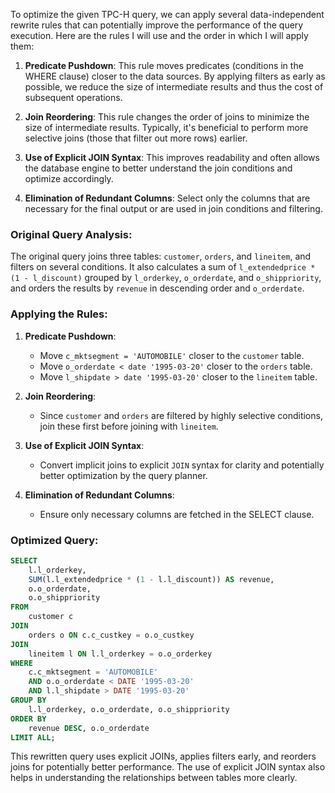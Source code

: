 To optimize the given TPC-H query, we can apply several data-independent rewrite rules that can potentially improve the performance of the query execution. Here are the rules I will use and the order in which I will apply them:

1. **Predicate Pushdown**: This rule moves predicates (conditions in the WHERE clause) closer to the data sources. By applying filters as early as possible, we reduce the size of intermediate results and thus the cost of subsequent operations.

2. **Join Reordering**: This rule changes the order of joins to minimize the size of intermediate results. Typically, it's beneficial to perform more selective joins (those that filter out more rows) earlier.

3. **Use of Explicit JOIN Syntax**: This improves readability and often allows the database engine to better understand the join conditions and optimize accordingly.

4. **Elimination of Redundant Columns**: Select only the columns that are necessary for the final output or are used in join conditions and filtering.

### Original Query Analysis:
The original query joins three tables: `customer`, `orders`, and `lineitem`, and filters on several conditions. It also calculates a sum of `l_extendedprice * (1 - l_discount)` grouped by `l_orderkey`, `o_orderdate`, and `o_shippriority`, and orders the results by `revenue` in descending order and `o_orderdate`.

### Applying the Rules:

1. **Predicate Pushdown**:
   - Move `c_mktsegment = 'AUTOMOBILE'` closer to the `customer` table.
   - Move `o_orderdate < date '1995-03-20'` closer to the `orders` table.
   - Move `l_shipdate > date '1995-03-20'` closer to the `lineitem` table.

2. **Join Reordering**:
   - Since `customer` and `orders` are filtered by highly selective conditions, join these first before joining with `lineitem`.

3. **Use of Explicit JOIN Syntax**:
   - Convert implicit joins to explicit `JOIN` syntax for clarity and potentially better optimization by the query planner.

4. **Elimination of Redundant Columns**:
   - Ensure only necessary columns are fetched in the SELECT clause.

### Optimized Query:
```sql
SELECT
    l.l_orderkey,
    SUM(l.l_extendedprice * (1 - l.l_discount)) AS revenue,
    o.o_orderdate,
    o.o_shippriority
FROM
    customer c
JOIN
    orders o ON c.c_custkey = o.o_custkey
JOIN
    lineitem l ON l.l_orderkey = o.o_orderkey
WHERE
    c.c_mktsegment = 'AUTOMOBILE'
    AND o.o_orderdate < DATE '1995-03-20'
    AND l.l_shipdate > DATE '1995-03-20'
GROUP BY
    l.l_orderkey, o.o_orderdate, o.o_shippriority
ORDER BY
    revenue DESC, o.o_orderdate
LIMIT ALL;
```

This rewritten query uses explicit JOINs, applies filters early, and reorders joins for potentially better performance. The use of explicit JOIN syntax also helps in understanding the relationships between tables more clearly.